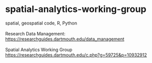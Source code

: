 # spatial-analytics-working-group
spatial, geospatial code, R, Python
\
\
Research Data Management: https://researchguides.dartmouth.edu/data_management
\
\
Spatial Analytics Working Group https://researchguides.dartmouth.edu/c.php?g=59725&p=10932912


